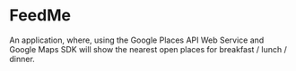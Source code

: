 # FeedMe
An application, where, using the Google Places API Web Service and Google Maps SDK will show the nearest open places for breakfast / lunch / dinner.
